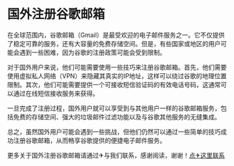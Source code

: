 # 国外注册谷歌邮箱

在全球范围内，谷歌邮箱（Gmail）是最受欢迎的电子邮件服务之一。它不仅提供了稳定可靠的服务，还有大容量的免费存储空间。但是，有些国家或地区的用户可能会遇到一些困难，因为谷歌的注册政策可能会受到限制。

对于国外用户来说，他们可能需要使用一些技巧来注册谷歌邮箱。首先，他们需要使用虚拟私人网络（VPN）来隐藏其真实的IP地址，这样可以绕过谷歌的地理位置限制。其次，他们可能需要提供一个可接收短信验证码的有效电话号码，这通常可以通过在线短信接收服务来获得。

一旦完成了注册过程，国外用户就可以享受到与其他用户一样的谷歌邮箱服务，包括免费的存储空间、强大的垃圾邮件过滤功能以及与谷歌其他服务的无缝集成。

总之，虽然国外用户可能会遇到一些挑战，但他们仍然可以通过一些简单的技巧成功注册谷歌邮箱，从而畅享谷歌提供的便捷电子邮件服务。

更多关于国外注册谷歌邮箱请通过✈与我们联系，感谢阅读，谢谢！[点✈这里联系](https://lm.k02.cc)